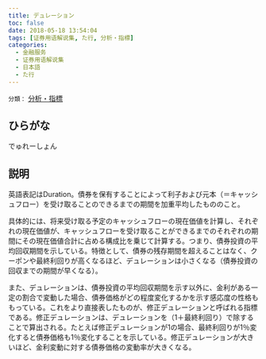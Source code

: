 ```yaml
---
title: デュレーション
toc: false
date: 2018-05-18 13:54:04
tags: [证券用语解说集, た行, 分析・指標]
categories:
  - 金融服务
  - 证券用语解说集
  - 日本語
  - た行
---
```


`分類：` [分析・指標](/tags/分析・指標/)

## ひらがな

でゅれーしょん

## 説明

英語表記はDuration。債券を保有することによって利子および元本（＝キャッシュフロー）を受け取ることのできるまでの期間を加重平均したもののこと。

具体的には、将来受け取る予定のキャッシュフローの現在価値を計算し、それぞれの現在価値が、キャッシュフローを受け取ることができるまでのそれぞれの期間にその現在価値合計に占める構成比を乗じて計算する。つまり、債券投資の平均回収期間を示している。特徴として、債券の残存期間を超えることはなく、クーポンや最終利回りが高くなるほど、デュレーションは小さくなる（債券投資の回収までの期間が早くなる）。

また、デュレーションは、債券投資の平均回収期間を示す以外に、金利がある一定の割合で変動した場合、債券価格がどの程度変化するかを示す感応度の性格ももっている。これをより直接表したものが、修正デュレーションと呼ばれる指標である。修正デュレーションは、デュレーションを（1＋最終利回り）で除することで算出される。たとえば修正デュレーションが1の場合、最終利回りが1％変化すると債券価格も1％変化することを示している。修正デュレーションが大きいほど、金利変動に対する債券価格の変動率が大きくなる。
